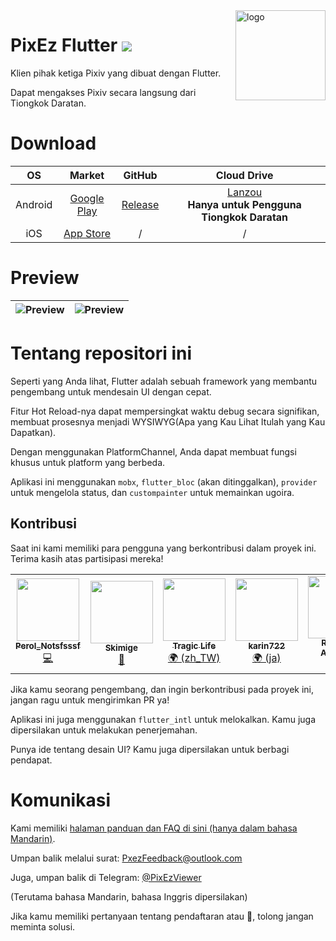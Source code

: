<img src="../android/app/src/main/res/mipmap-xxhdpi/ic_launcher_round.png" alt="logo" width="144" height="144" align="right" />

# PixEz Flutter ![](https://camo.githubusercontent.com/f2b4fa6779c8a4825e0e7347076746a2047ed100/68747470733a2f2f696d672e736869656c64732e696f2f62616467652f6c6963656e73652d47504c2d2d332e302d6f72616e67652e737667)

Klien pihak ketiga Pixiv yang dibuat dengan Flutter.

Dapat mengakses Pixiv secara langsung dari Tiongkok Daratan.

# Download

|OS|Market|GitHub|Cloud Drive|
|:---:|:---:|:---:|:---:|
|Android|[Google Play](https://play.google.com/store/apps/details?id=com.perol.play.pixez)|[Release](https://github.com/Notsfsssf/pixez-flutter/releases)|[Lanzou](https://wwa.lanzous.com/b0ded45id)<br />**Hanya untuk Pengguna Tiongkok Daratan**|
|iOS|[App Store](https://apps.apple.com/cn/app/pixez/id1494435126)|/|/|

# Preview

|![Preview](../.github/preview/2.jpg) | ![Preview](../.github/preview/1.jpg) | 
|:-------------------:|:------------------------:|

# Tentang repositori ini

Seperti yang Anda lihat, Flutter adalah sebuah framework yang membantu pengembang untuk mendesain UI dengan cepat.

Fitur Hot Reload-nya dapat mempersingkat waktu debug secara signifikan, membuat prosesnya menjadi WYSIWYG(Apa yang Kau Lihat Itulah yang Kau Dapatkan).

Dengan menggunakan PlatformChannel, Anda dapat membuat fungsi khusus untuk platform yang berbeda.

Aplikasi ini menggunakan `mobx`, `flutter_bloc` (akan ditinggalkan), `provider` untuk mengelola status, dan `custompainter` untuk memainkan ugoira.

## Kontribusi

Saat ini kami memiliki para pengguna yang berkontribusi dalam proyek ini. Terima kasih atas partisipasi mereka!

<table>
  <tr>
    <td align="center"><a href="https://github.com/Notsfsssf"><img src="https://avatars3.githubusercontent.com/u/16934707?v=4" width="100px;" alt=""/><br /><sub><b>Perol_Notsfsssf</b></sub></a><br /><a href="https://github.com/Skimige/pixez-flutter/commits?author=Notsfsssf" title="Code">💻</a></td>
    <td align="center"><a href="https://xyx.moe"><img src="https://avatars3.githubusercontent.com/u/9017470?v=4" width="100px;" alt=""/><br /><sub><b>Skimige</b></sub></a><br /><a href="https://github.com/Skimige/pixez-flutter/commits?author=Skimige" title="Documentation">📖</a></td>
    <td align="center"><a href="https://github.com/TragicLifeHu"><img src="https://avatars3.githubusercontent.com/u/16817202?v=4" width="100px;" alt=""/><br /><sub><b>Tragic Life</b></sub></a><br /><a href="#translation-TragicLifeHu" title="Translation">🌍 (zh_TW)</a></td>
    <td align="center"><a href="http://ivtune.net"><img src="https://avatars0.githubusercontent.com/u/54385201?v=4" width="100px;" alt=""/><br /><sub><b>karin722</b></sub></a><br /><a href="#translation-karin722" title="Translation">🌍 (ja)</a></td>
    <td align="center"><a href="http://archman.fun"><img src="https://avatars0.githubusercontent.com/u/68731023?v=4" width="100px;" alt=""/><br /><sub><b>Romani-Archman</b></sub></a><br /><a href="https://github.com/Skimige/pixez-flutter/commits?author=Romani-Archman" title="Documentation">📖</a></td>
    <td align="center"><a href="https://github.com/itzXian"><img src="https://avatars1.githubusercontent.com/u/34748039?v=4" width="100px;" alt=""/><br /><sub><b>Xian</b></sub></a><br /><a href="#translation-itzXian" title="Translation">🌍 (en_US)</a></td>
	<td align="center"><a href="https://github.com/ReikiAigawara"><img src="https://avatars1.githubusercontent.com/u/66962815?v=4" width="100px;" alt=""/><br /><sub><b>Reiki Aigawara</b></sub></a><br /><a href="#translation-ReikiAigawara" title="Translation">🌍 (id_ID)</a></td>
  </tr>
</table>

Jika kamu seorang pengembang, dan ingin berkontribusi pada proyek ini, jangan ragu untuk mengirimkan PR ya!

Aplikasi ini juga menggunakan `flutter_intl` untuk melokalkan. Kamu juga dipersilakan untuk melakukan penerjemahan.

Punya ide tentang desain UI? Kamu juga dipersilakan untuk berbagi pendapat.

# Komunikasi

Kami memiliki [halaman panduan dan FAQ di sini (hanya dalam bahasa Mandarin)](./FAQ.md).

Umpan balik melalui surat: PxezFeedback@outlook.com

Juga, umpan balik di Telegram: [@PixEzViewer](https://t.me/PixEzViewer)

(Terutama bahasa Mandarin, bahasa Inggris dipersilakan)

Jika kamu memiliki pertanyaan tentang pendaftaran atau 🔞, tolong jangan meminta solusi.
